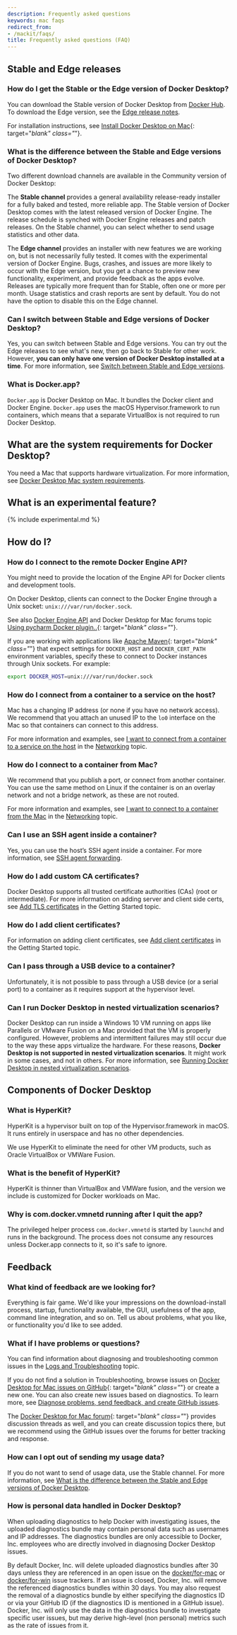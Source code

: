 ```yaml
---
description: Frequently asked questions
keywords: mac faqs
redirect_from:
- /mackit/faqs/
title: Frequently asked questions (FAQ)
---
```


## Stable and Edge releases

### How do I get the Stable or the Edge version of Docker Desktop?

You can download the Stable version of Docker Desktop from [Docker Hub](https://hub.docker.com/?overlay=onboarding). To download the Edge version, see the [Edge release notes](/docker-for-mac/edge-release-notes/).

For installation instructions, see [Install Docker Desktop on Mac](install.md){: target="_blank" class="_"}.

### What is the difference between the Stable and Edge versions of Docker Desktop?

Two different download channels are available in the Community version of Docker Desktop:

The **Stable channel** provides a general availability release-ready installer for a fully baked and tested, more reliable app. The Stable version of Docker Desktop comes with the latest released version of Docker Engine. The release
schedule is synched with Docker Engine releases and patch releases. On the Stable channel, you can select whether to send usage statistics and other data.

The **Edge channel** provides an installer with new features we are working on, but is not necessarily fully tested. It comes with the experimental version of Docker Engine. Bugs, crashes, and issues are more likely to occur with the Edge version, but you get a chance to preview new functionality, experiment, and provide feedback as the apps evolve. Releases are typically more frequent than for Stable, often one or more per month. Usage statistics and crash reports are sent by default. You do not have the option to disable this on the Edge channel.

### Can I switch between Stable and Edge versions of Docker Desktop?

Yes, you can switch between Stable and Edge versions. You can try out the Edge releases to see what's new, then go back to Stable for other work. However, **you can only have one version of Docker Desktop installed at a time**. For more information, see [Switch between Stable and Edge versions](/docker-for-mac/install/#switch-between-stable-and-edge-versions).

### What is Docker.app?

`Docker.app` is Docker Desktop on Mac. It bundles the Docker client and Docker Engine. `Docker.app` uses the macOS Hypervisor.framework to run containers, which means that a separate VirtualBox is not required to run Docker Desktop.

## What are the system requirements for Docker Desktop?

You need a Mac that supports hardware virtualization. For more information, see [Docker Desktop Mac system requirements](install/#system-requirements).

## What is an experimental feature?

{% include experimental.md %}

## How do I?

### How do I connect to the remote Docker Engine API?

You might need to provide the location of the Engine API for Docker clients and
development tools.

On Docker Desktop, clients can connect to the Docker Engine through a Unix
socket: `unix:///var/run/docker.sock`.

See also [Docker Engine API](/engine/api.md) and Docker Desktop for Mac forums topic
[Using pycharm Docker plugin..](https://forums.docker.com/t/using-pycharm-docker-plugin-with-docker-beta/8617){: target="_blank" class="_"}.

If you are working with applications like [Apache Maven](https://maven.apache.org/){: target="_blank" class="_"}
that expect settings for `DOCKER_HOST` and `DOCKER_CERT_PATH` environment
variables, specify these to connect to Docker instances through Unix sockets.
For example:

```bash
export DOCKER_HOST=unix:///var/run/docker.sock
```

### How do I connect from a container to a service on the host?

Mac has a changing IP address (or none if you have no network access). We recommend that you attach an unused IP to the `lo0` interface on the
Mac so that containers can connect to this address.

For more information and examples, see
[I want to connect from a container to a service on the host](networking.md#i-want-to-connect-from-a-container-to-a-service-on-the-host) in the [Networking](/docker-for-mac/networking/) topic.

### How do I connect to a container from Mac?

We recommend that you publish a port, or connect from another container. You can use the same method on Linux if the container is on an overlay network and not a bridge network, as these are not routed.

For more information and examples, see
[I want to connect to a container from the Mac](networking.md#i-want-to-connect-to-a-container-from-the-mac) in the [Networking](/docker-for-mac/networking/) topic.

### Can I use an SSH agent inside a container?

Yes, you can use the host’s SSH agent inside a container. For more information, see [SSH agent forwarding](/docker-for-mac/osxfs/#ssh-agent-forwarding).

### How do I add custom CA certificates?

Docker Desktop supports all trusted certificate authorities (CAs) (root or intermediate). For more information on adding server and client side certs, see
[Add TLS certificates](/docker-for-mac/index/#adding-tls-certificates) in the Getting Started topic.

### How do I add client certificates?

For information on adding client certificates, see
[Add client certificates](/docker-for-mac/index/#adding-client-certificates) in the Getting Started topic.

### Can I pass through a USB device to a container?

Unfortunately, it is not possible to pass through a USB device (or a
serial port) to a container as it requires support at the hypervisor level.

### Can I run Docker Desktop in nested virtualization scenarios?

Docker Desktop can run inside a Windows 10 VM running on apps like Parallels or VMware Fusion on a Mac provided that the VM is properly configured. However, problems and intermittent failures may still occur due to the way these apps virtualize the hardware. For these reasons, **Docker Desktop is not supported in nested virtualization scenarios**. It might work in some cases, and not in others. For more information, see [Running Docker Desktop in nested virtualization scenarios](/docker-for-windows/troubleshoot/#running-docker-desktop-in-nested-virtualization-scenarios).

## Components of Docker Desktop

### What is HyperKit?

HyperKit is a hypervisor built on top of the Hypervisor.framework in macOS. It runs entirely in userspace and has no other
dependencies.

We use HyperKit to eliminate the need for other VM products, such as Oracle
VirtualBox or VMWare Fusion.

### What is the benefit of HyperKit?

HyperKit is thinner than VirtualBox and VMWare fusion, and the version we include is customized for Docker workloads on Mac.

### Why is com.docker.vmnetd running after I quit the app?

The privileged helper process `com.docker.vmnetd` is started by `launchd` and
runs in the background. The process does not consume any resources unless
Docker.app connects to it, so it's safe to ignore.

## Feedback

### What kind of feedback are we looking for?

Everything is fair game. We'd like your impressions on the download-install
process, startup, functionality available, the GUI, usefulness of the app,
command line integration, and so on. Tell us about problems, what you like, or
functionality you'd like to see added.

### What if I have problems or questions?

You can find information about diagnosing and troubleshooting common issues in the [Logs and Troubleshooting](troubleshoot) topic.

If you do not find a solution in Troubleshooting, browse issues on
[Docker Desktop for Mac issues on GitHub](https://github.com/docker/for-mac/issues){: target="_blank" class="_"} or create a new one. You can also create new issues based on diagnostics. To learn more, see
[Diagnose problems, send feedback, and create GitHub issues](troubleshoot.md#diagnose-problems-send-feedback-and-create-github-issues).

The [Docker Desktop for Mac forum](https://forums.docker.com/c/docker-for-mac){: target="_blank" class="_"}
provides discussion threads as well, and you can create discussion topics there,
but we recommend using the GitHub issues over the forums for better tracking and
response.

### How can I opt out of sending my usage data?

If you do not want to send of usage data, use the Stable channel. For more
information, see [What is the difference between the Stable and Edge versions of Docker Desktop](#stable-and-edge-channels).

### How is personal data handled in Docker Desktop?

When uploading diagnostics to help Docker with investigating issues, the
uploaded diagnostics bundle may contain personal data such as usernames and IP
addresses. The diagnostics bundles are only accessible to Docker, Inc. employees
who are directly involved in diagnosing Docker Desktop issues. 

By default Docker, Inc. will delete uploaded diagnostics bundles after 30 days unless they are referenced in an open issue on the
[docker/for-mac](https://github.com/docker/for-mac/issues) or
[docker/for-win](https://github.com/docker/for-win/issues) issue trackers. If an
issue is closed, Docker, Inc. will remove the referenced diagnostics bundles
within 30 days. You may also request the removal of a diagnostics bundle by
either specifying the diagnostics ID or via your GitHub ID (if the diagnostics
ID is mentioned in a GitHub issue). Docker, Inc. will only use the data in the
diagnostics bundle to investigate specific user issues, but may derive high-level (non personal) metrics such as the rate of issues from it.
